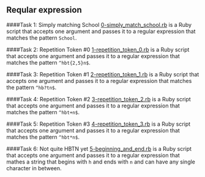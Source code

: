 ## Reqular expression

####Task 1: Simply matching School
[0-simply_match_school.rb](0-simply_match_school.rb) is a Ruby script that accepts one argument and passes it to a regular expression that matches the pattern `School`.

####Task 2: Repetition Token #0
[1-repetition_token_0.rb](1-repetition_token_0.rb) is a Ruby script that accepts one argument and passes it to a regular expression that matches the pattern `^hbt{2,5}n$`.

####Task 3: Repetition Token #1
[2-repetition_token_1.rb](2-repetition_token_1.rb) is a Ruby script that accepts one argument and passes it to a regular expression that matches the pattern `^hb?tn$`.

####Task 4: Repetition Token #2
[3-repetition_token_2.rb](3-repetition_token_2.rb) is a Ruby script that accepts one argument and passes it to a regular expression that matches the pattern `^hbt+n$`.

####Task 5: Repetition Token #3
[4-repetition_token_3.rb](4-repetition_token_3.rb) is a Ruby script that accepts one argument and passes it to a regular expression that matches the pattern `^hbt*n$`.

####Task 6: Not quite HBTN yet
[5-beginning_and_end.rb](5-beginning_and_end.rb) is a Ruby script that accepts one argument and passes it to a regular expression that mathes a string that begins with `h` and ends with `n` and can have any single character in between.
